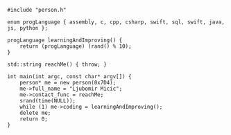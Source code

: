     #include "person.h"

    enum progLanguage { assembly, c, cpp, csharp, swift, sql, swift, java, js, python };
 
    progLanguage learningAndImproving() {
        return (progLanguage) (rand() % 10);
    }
  
    std::string reachMe() { throw; }

    int main(int argc, const char* argv[]) {
        person* me = new person(0x7D4);
        me->full_name = "Ljubomir Micic";
        me->contact_func = reachMe;
        srand(time(NULL));
        while (1) me->coding = learningAndImproving();
        delete me;
        return 0;
    }

<!---
MiLjubomir/MiLjubomir is a ✨ special ✨ repository because its `README.md` (this file) appears on your GitHub profile.
You can click the Preview link to take a look at your changes.
--->
